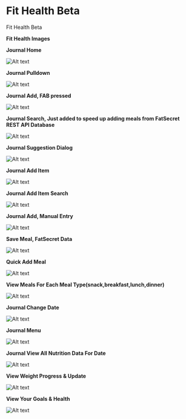 # Fit Health Beta
Fit Health Beta


**Fit Health Images**

**Journal Home**

![Alt text](https://cloud.githubusercontent.com/assets/7454787/8090459/11de166e-0f7c-11e5-8ef2-56b259f949ab.PNG "Journal Home")

**Journal Pulldown**

![Alt text](https://cloud.githubusercontent.com/assets/7454787/8090455/11da7df6-0f7c-11e5-9c0c-26999cf5ff67.PNG "Journal Home")

**Journal Add, FAB pressed**

![Alt text](https://cloud.githubusercontent.com/assets/7454787/8090457/11dc4514-0f7c-11e5-9b74-421f7a716fa1.PNG "Journal Home")

**Journal Search, Just added to speed up adding meals from FatSecret REST API Database**

![Alt text](https://cloud.githubusercontent.com/assets/7454787/8090456/11dbf618-0f7c-11e5-9763-a8b6e5dc9aa3.PNG "Journal Home")

**Journal Suggestion Dialog**

![Alt text](https://cloud.githubusercontent.com/assets/7454787/8090458/11dc6e68-0f7c-11e5-8be4-d65d5f7b6ca9.PNG "Journal Home")

**Journal Add Item**

![Alt text](https://cloud.githubusercontent.com/assets/7454787/8090460/11de5eee-0f7c-11e5-934e-348b0aaa0b81.PNG "Journal Home")

**Journal Add Item Search**

![Alt text](https://cloud.githubusercontent.com/assets/7454787/8090463/11e69f0a-0f7c-11e5-803b-c4a9d0b5cd4a.PNG "Journal Home")

**Journal Add, Manual Entry**

![Alt text](https://cloud.githubusercontent.com/assets/7454787/8090461/11e3fd36-0f7c-11e5-8da8-367b05360be0.PNG "Journal Home")

**Save Meal, FatSecret Data**

![Alt text](https://cloud.githubusercontent.com/assets/7454787/8090465/11e84594-0f7c-11e5-9b34-03c6ae8a8fbf.PNG "Journal Home")

**Quick Add Meal**

![Alt text](https://cloud.githubusercontent.com/assets/7454787/8090468/11eec978-0f7c-11e5-9c77-5bf6ec6a8862.PNG "Journal Home")

**View Meals For Each Meal Type(snack,breakfast,lunch,dinner)**

![Alt text](https://cloud.githubusercontent.com/assets/7454787/8090464/11e774f2-0f7c-11e5-9af4-a2190a310e67.PNG "Journal Home")

**Journal Change Date**

![Alt text](https://cloud.githubusercontent.com/assets/7454787/8090462/11e5249a-0f7c-11e5-8f2f-c2c877b82a06.PNG "Journal Home")

**Journal Menu**

![Alt text](https://cloud.githubusercontent.com/assets/7454787/8090466/11ebde66-0f7c-11e5-9c2a-80827f71ff8c.PNG "Journal Home")

**Journal View All Nutrition Data For Date**

![Alt text](https://cloud.githubusercontent.com/assets/7454787/8090467/11ee85da-0f7c-11e5-82fe-61f725706bb7.PNG "Journal Home")

**View Weight Progress & Update**

![Alt text](https://cloud.githubusercontent.com/assets/7454787/8090469/11ef59e2-0f7c-11e5-95a1-a7cc9d5057f3.PNG "Journal Home")

**View Your Goals & Health**

![Alt text](https://cloud.githubusercontent.com/assets/7454787/8090470/11f091b8-0f7c-11e5-8f35-43ee44cc28dc.PNG "Journal Home")
